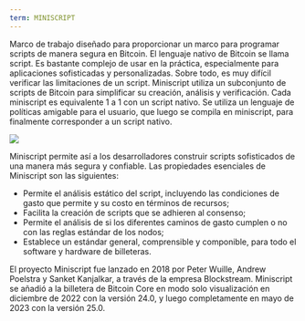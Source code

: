 ```yaml
---
term: MINISCRIPT
---
```


Marco de trabajo diseñado para proporcionar un marco para programar scripts de manera segura en Bitcoin. El lenguaje nativo de Bitcoin se llama script. Es bastante complejo de usar en la práctica, especialmente para aplicaciones sofisticadas y personalizadas. Sobre todo, es muy difícil verificar las limitaciones de un script. Miniscript utiliza un subconjunto de scripts de Bitcoin para simplificar su creación, análisis y verificación. Cada miniscript es equivalente 1 a 1 con un script nativo. Se utiliza un lenguaje de políticas amigable para el usuario, que luego se compila en miniscript, para finalmente corresponder a un script nativo.

![](../../dictionnaire/assets/30.png)

Miniscript permite así a los desarrolladores construir scripts sofisticados de una manera más segura y confiable. Las propiedades esenciales de Miniscript son las siguientes:
* Permite el análisis estático del script, incluyendo las condiciones de gasto que permite y su costo en términos de recursos;
* Facilita la creación de scripts que se adhieren al consenso;
* Permite el análisis de si los diferentes caminos de gasto cumplen o no con las reglas estándar de los nodos;
* Establece un estándar general, comprensible y componible, para todo el software y hardware de billeteras.

El proyecto Miniscript fue lanzado en 2018 por Peter Wuille, Andrew Poelstra y Sanket Kanjalkar, a través de la empresa Blockstream. Miniscript se añadió a la billetera de Bitcoin Core en modo solo visualización en diciembre de 2022 con la versión 24.0, y luego completamente en mayo de 2023 con la versión 25.0.